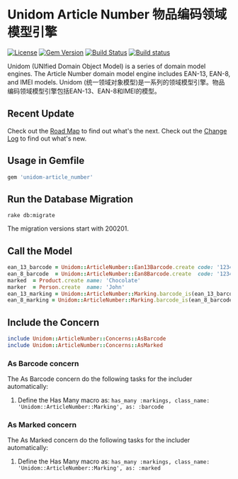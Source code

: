 # Unidom Article Number 物品编码领域模型引擎

[![License](https://img.shields.io/badge/license-MIT-green.svg)](http://opensource.org/licenses/MIT)
[![Gem Version](https://badge.fury.io/rb/unidom-article_number.svg)](https://badge.fury.io/rb/unidom-article_number)
[![Build Status](https://travis-ci.org/topbitdu/unidom-article_number.svg?branch=master)](https://travis-ci.org/topbitdu/unidom-article_number)
[![Build status](https://ci.appveyor.com/api/projects/status/fayn35r72oy5na3u?svg=true)](https://ci.appveyor.com/project/topbitdu/unidom-article-number)

Unidom (UNIfied Domain Object Model) is a series of domain model engines. The Article Number domain model engine includes EAN-13, EAN-8, and IMEI models.
Unidom (统一领域对象模型)是一系列的领域模型引擎。物品编码领域模型引擎包括EAN-13、EAN-8和IMEI的模型。

## Recent Update
Check out the [Road Map](ROADMAP.md) to find out what's the next.
Check out the [Change Log](CHANGELOG.md) to find out what's new.

## Usage in Gemfile
```ruby
gem 'unidom-article_number'
```

## Run the Database Migration
```shell
rake db:migrate
```
The migration versions start with 200201.

## Call the Model
```ruby
ean_13_barcode = Unidom::ArticleNumber::Ean13Barcode.create code: '1234567890123'
ean_8_barcode  = Unidom::ArticleNumber::Ean8Barcode.create  code: '12345678'
marked  = Product.create name: 'Chocolate'
marker  = Person.create  name: 'John'
ean_13_marking = Unidom::ArticleNumber::Marking.barcode_is(ean_13_barcode).marked_is(marked).first_or_create marker: marker, opened_at: Time.now
ean_8_marking = Unidom::ArticleNumber::Marking.barcode_is(ean_8_barcode).marked_is(marked).first_or_create marker: marker, opened_at: Time.now
```

## Include the Concern
```ruby
include Unidom::ArticleNumber::Concerns::AsBarcode
include Unidom::ArticleNumber::Concerns::AsMarked
```

### As Barcode concern
The As Barcode concern do the following tasks for the includer automatically:
1. Define the Has Many macro as: ``has_many :markings, class_name: 'Unidom::ArticleNumber::Marking', as: :barcode``

### As Marked concern
The As Marked concern do the following tasks for the includer automatically:
1. Define the Has Many macro as: ``has_many :markings, class_name: 'Unidom::ArticleNumber::Marking', as: :marked``
